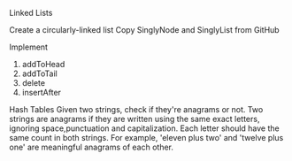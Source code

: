 Linked Lists

Create a circularly-linked list
       Copy SinglyNode and SinglyList from GitHub

Implement
1) addToHead
2) addToTail
3) delete
4) insertAfter


Hash Tables
     Given two strings, check if they're anagrams or not.  Two strings are anagrams if they are written using the same exact letters, ignoring space,punctuation and capitalization.  Each letter should have the same count in both strings.  For example, 'eleven plus two' and 'twelve plus one' are meaningful anagrams of each other.